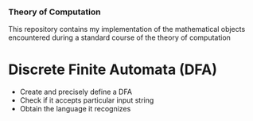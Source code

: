 ### Theory of Computation
This repository contains my implementation of the mathematical objects
encountered during a standard course of the theory of computation

# Discrete Finite Automata (DFA)
- Create and precisely define a DFA
- Check if it accepts particular input string
- Obtain the language it recognizes 
